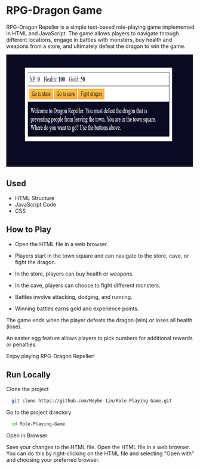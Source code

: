 
# RPG-Dragon Game

RPG-Dragon Repeller is a simple text-based role-playing game implemented in HTML and JavaScript. The game allows players to navigate through different locations, engage in battles with monsters, buy health and weapons from a store, and ultimately defeat the dragon to win the game.




<img src="assets/dragonGame.png" width="500" height="300">


## Used

- HTML Structure
- JavaScript Code
- CSS
## How to Play

- Open the HTML file in a web browser.

- Players start in the town square and can navigate to the store, cave, or fight the dragon.
- In the store, players can buy health or weapons.
- In the cave, players can choose to fight different monsters.
- Battles involve attacking, dodging, and running.
- Winning battles earns gold and experience points.

The game ends when the player defeats the dragon (win) or loses all health (lose).

An easter egg feature allows players to pick numbers for additional rewards or penalties.

Enjoy playing RPG-Dragon Repeller!


## Run Locally

Clone the project

```bash
  git clone https://github.com/Meybe-1in/Role-Playing-Game.git
```

Go to the project directory

```bash
  cd Role-Playing-Game
```

Open in Browser

Save your changes to the HTML file.
Open the HTML file in a web browser. You can do this by right-clicking on the HTML file and selecting "Open with" and choosing your preferred browser.


